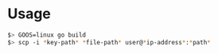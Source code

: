 # Usage

```sh
$> GOOS=linux go build
$> scp -i *key-path* *file-path* user@*ip-address*:*path*
```
